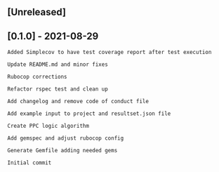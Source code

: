 ## [Unreleased]

## [0.1.0] - 2021-08-29

    Added Simplecov to have test coverage report after test execution

    Update README.md and minor fixes

    Rubocop corrections

    Refactor rspec test and clean up

    Add changelog and remove code of conduct file

    Add example input to project and resultset.json file

    Create PPC logic algorithm

    Add gemspec and adjust rubocop config

    Generate Gemfile adding needed gems

    Initial commit

